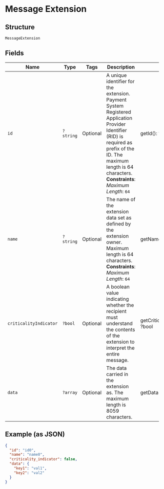 
# Message Extension

## Structure

`MessageExtension`

## Fields

| Name | Type | Tags | Description | Getter | Setter |
|  --- | --- | --- | --- | --- | --- |
| `id` | `?string` | Optional | A unique identifier for the extension. Payment System Registered Application Provider Identifier (RID) is required as prefix of the ID. The maximum length is 64 characters.<br>**Constraints**: *Maximum Length*: `64` | getId(): ?string | setId(?string id): void |
| `name` | `?string` | Optional | The name of the extension data set as defined by the extension owner. Maximum length is 64 characters.<br>**Constraints**: *Maximum Length*: `64` | getName(): ?string | setName(?string name): void |
| `criticalityIndicator` | `?bool` | Optional | A boolean value indicating whether the recipient must understand the contents of the extension to interpret the entire message. | getCriticalityIndicator(): ?bool | setCriticalityIndicator(?bool criticalityIndicator): void |
| `data` | `?array` | Optional | The data carried in the extension as. The maximum length is 8059 characters. | getData(): ?array | setData(?array data): void |

## Example (as JSON)

```json
{
  "id": "id0",
  "name": "name0",
  "criticality_indicator": false,
  "data": {
    "key1": "val1",
    "key2": "val2"
  }
}
```


